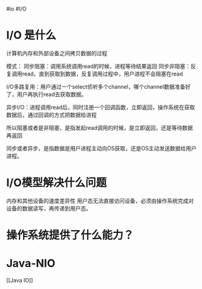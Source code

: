 #io
#I/O

# I/O 是什么
计算机内存和外部设备之间拷贝数据的过程

模式：
同步阻塞：调用系统调用read的时候，进程等待结果返回
同步非阻塞：反复调用read，直到获取到数据，反复调用过程中，用户进程不会阻塞在read

I/O多路复用：用户通过一个select侦听多个channel，哪个channel数据准备好了，用户再执行read去获取数据。

异步I/O：进程调用read后，同时注册一个回调函数，立即返回，操作系统在获取数据后，通过回调的方式把数据给进程


所以阻塞或者是非阻塞，是指发起read调用的时候，是立即返回，还是等待数据再返回

同步或者异步，是指数据是用户进程主动向OS获取，还是OS主动发送数据给用户进程。


# I/O模型解决什么问题
内存和其他设备的速度差异性
用户态无法直接访问设备，必须由操作系统完成对设备的数据读写，再传递到用户态。


# 操作系统提供了什么能力？


# Java-NIO
[[Java IO]]